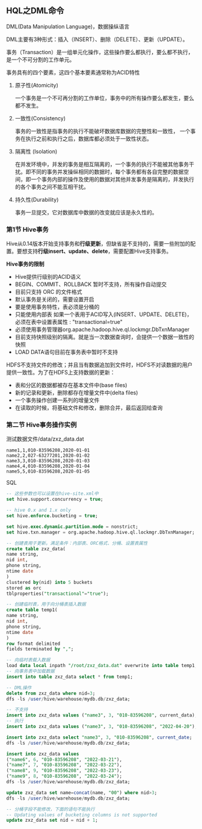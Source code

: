 ## HQL之DML命令

DML(Data Manipulation Language)，数据操纵语言

DML主要有3种形式：插入（INSERT）、删除（DELETE）、更新（UPDATE）。 

事务（Transaction）是一组单元化操作，这些操作要么都执行，要么都不执行，是一个不可分割的工作单元。 

事务具有的四个要素，这四个基本要素通常称为ACID特性

1. 原子性(Atomicity)

   一个事务是一个不可再分割的工作单位，事务中的所有操作要么都发生，要么都不发生。

2. 一致性(Consistency)

   事务的一致性是指事务的执行不能破坏数据库数据的完整性和一致性， 一个事务在执行之前和执行之后，数据库都必须处于一致性状态。

3. 隔离性 (Isolation)

   在并发环境中，并发的事务是相互隔离的，一个事务的执行不能被其他事务干扰。即不同的事务并发操纵相同的数据时，每个事务都有各自完整的数据空间，即一个事务内部的操作及使用的数据对其他并发事务是隔离的，并发执行的各个事务之间不能互相干扰。

4. 持久性(Durability)

   事务一旦提交，它对数据库中数据的改变就应该是永久性的。

### 第1节 Hive事务

Hive从0.14版本开始支持事务和**行级更新**，但缺省是不支持的，需要一些附加的配置。要想支持**行级insert、update、delete**，需要配置Hive支持事务。

**Hive事务的限制** 

- Hive提供行级别的ACID语义
- BEGIN、COMMIT、ROLLBACK 暂时不支持，所有操作自动提交
- 目前只支持 ORC 的文件格式
- 默认事务是关闭的，需要设置开启
- 要是使用事务特性，表必须是分桶的
- 只能使用内部表 如果一个表用于ACID写入(INSERT、UPDATE、DELETE)，必须在表中设置表属性 : "transactional=true"
- 必须使用事务管理器org.apache.hadoop.hive.ql.lockmgr.DbTxnManager
- 目前支持快照级别的隔离。就是当一次数据查询时，会提供一个数据一致性的快照
- LOAD DATA语句目前在事务表中暂时不支持 

HDFS不支持文件的修改；并且当有数据追加到文件时，HDFS不对读数据的用户提供一致性。为了在HDFS上支持数据的更新：

- 表和分区的数据都被存在基本文件中(base files) 
- 新的记录和更新，删除都存在增量文件中(delta files) 
- 一个事务操作创建一系列的增量文件
- 在读取的时候，将基础文件和修改，删除合并，最后返回给查询 

### 第二节 Hive事务操作实例

测试数据文件/data/zxz_data.dat

```
name1,1,010-83596208,2020-01-01
name2,2,027-63277201,2020-01-02
name3,3,010-83596208,2020-01-03
name4,4,010-83596208,2020-01-04
name5,5,010-83596208,2020-01-05
```

SQL

```sql
-- 这些参数也可以设置在hive-site.xml中
set hive.support.concurrency = true;

-- hive 0.x and 1.x only
set hive.enforce.bucketing = true;

set hive.exec.dynamic.partition.mode = nonstrict;
set hive.txn.manager = org.apache.hadoop.hive.ql.lockmgr.DbTxnManager;

-- 创建表用于更新。满足条件：内部表、ORC格式、分桶、设置表属性
create table zxz_data(
name string,
nid int,
phone string,
ntime date
)
clustered by(nid) into 5 buckets
stored as orc
tblproperties("transactional"="true");

-- 创建临时表，用于向分桶表插入数据
create table temp1(
name string,
nid int,
phone string,
ntime date
)
row format delimited
fields terminated by ",";

-- 向临时表载入数据
load data local inpath "/root/zxz_data.dat" overwrite into table temp1;
-- 向事务表中加载数据
insert into table zxz_data select * from temp1;

-- DML操作
delete from zxz_data where nid=3;
dfs -ls /user/hive/warehouse/mydb.db/zxz_data;

-- 不支持
insert into zxz_data values ("name3", 3, "010-83596208", current_data);
-- 执行
insert into zxz_data values ("name3", 3, "010-83596208", "2022-04-20");

insert into zxz_data select "name3", 3, "010-83596208", current_date;
dfs -ls /user/hive/warehouse/mydb.db/zxz_data;

insert into zxz_data values
("name6", 6, "010-83596208", "2022-03-21"),
("name7", 7, "010-83596208", "2022-03-22"),
("name8", 9, "010-83596208", "2022-03-23"),
("name9", 8, "010-83596208", "2022-03-24");
dfs -ls /user/hive/warehouse/mydb.db/zxz_data;

update zxz_data set name=concat(name, "00") where nid>3;
dfs -ls /user/hive/warehouse/mydb.db/zxz_data;

-- 分桶字段不能修改，下面的语句不能执行
-- Updating values of bucketing columns is not supported
update zxz_data set nid = nid + 1;
```


